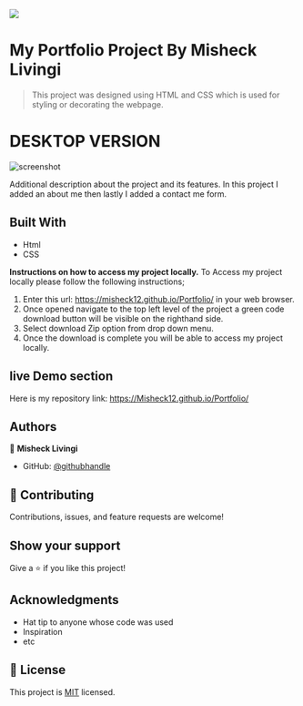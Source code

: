 ![](https://img.shields.io/badge/Microverse-blueviolet)

# My Portfolio Project By Misheck Livingi

> This project was designed using HTML and CSS which is used for styling or decorating the webpage.

# DESKTOP VERSION
![screenshot](./images/Desktop.png)

Additional description about the project and its features.
In this project I added an about me then lastly I added a contact me form.

## Built With

- Html
- CSS

**Instructions on how to access my project locally.**
 To Access my project locally please follow the following instructions;
1. Enter this url: https://misheck12.github.io/Portfolio/ in your web browser.
2. Once opened navigate to the top left level of the project a green code download button will be visible on the righthand side.
3. Select download Zip option from drop down menu.
4. Once the download is complete you will be able to access my project locally.

## live Demo section

Here is my repository link: https://Misheck12.github.io/Portfolio/


## Authors

👤 **Misheck Livingi**

- GitHub: [@githubhandle](https://github.com/misheck12)

## 🤝 Contributing

Contributions, issues, and feature requests are welcome!


## Show your support

Give a ⭐️ if you like this project!

## Acknowledgments

- Hat tip to anyone whose code was used
- Inspiration
- etc

## 📝 License

This project is [MIT](./MIT.md) licensed.
